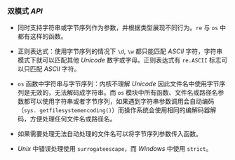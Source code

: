 ### 双模式 $API$

- 同时支持字符串或字节序列作为参数，并根据类型展现不同行为。`re` 与 `os` 中都有这样的函数。

- 正则表达式：使用字节序列的情况下 `\d`, `\w` 都只能匹配 $ASCII$ 字符，字符串模式下就可以匹配其他 $Unicode$ 数字或字母。正则表达式有 `re.ASCII` 标志可以只匹配 $ASCII$ 字符。

- `os` 函数中字符串与字节序列：内核不理解 $Unicode$ 因此文件名中使用字节序列是无效的，无法解码成字符串。而 `os` 模块中所有函数、文件名或路径名参数都可以使用字符串或者字节序列，如果遇到字符串参数调用会自动编码（`sys.
getfilesystemencoding()`）而操作系统会使用相同的编解码器解码，方便处理任何文件名或路径名。

- 如果需要处理无法自动处理的文件名可以将字节序列参数传入函数。

- $Unix$ 中错误处理使用 `surrogateescape`，而 $Windows$ 中使用 `strict`。